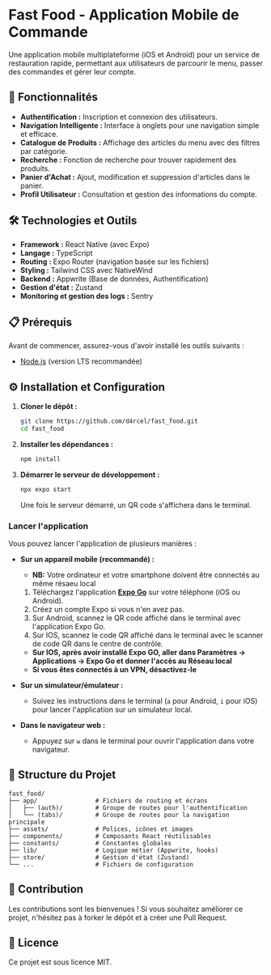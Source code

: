 # Fast Food - Application Mobile de Commande

Une application mobile multiplateforme (iOS et Android) pour un service de restauration rapide, permettant aux utilisateurs de parcourir le menu, passer des commandes et gérer leur compte.

## 🚀 Fonctionnalités

*   **Authentification :** Inscription et connexion des utilisateurs.
*   **Navigation Intelligente :** Interface à onglets pour une navigation simple et efficace.
*   **Catalogue de Produits :** Affichage des articles du menu avec des filtres par catégorie.
*   **Recherche :** Fonction de recherche pour trouver rapidement des produits.
*   **Panier d'Achat :** Ajout, modification et suppression d'articles dans le panier.
*   **Profil Utilisateur :** Consultation et gestion des informations du compte.

## 🛠️ Technologies et Outils

*   **Framework :** React Native (avec Expo)
*   **Langage :** TypeScript
*   **Routing :** Expo Router (navigation basée sur les fichiers)
*   **Styling :** Tailwind CSS avec NativeWind
*   **Backend :** Appwrite (Base de données, Authentification)
*   **Gestion d'état :** Zustand
*   **Monitoring et gestion des logs :** Sentry

## 📋 Prérequis

Avant de commencer, assurez-vous d'avoir installé les outils suivants :
*   [Node.js](https://nodejs.org/) (version LTS recommandée)

[//]: # (*   [Expo CLI]&#40;https://docs.expo.dev/get-started/installation/&#41;)

[//]: # (*   Un compte [Appwrite]&#40;https://appwrite.io/&#41; pour la configuration du backend.)

## ⚙️ Installation et Configuration

1.  **Cloner le dépôt :**
    ```bash
    git clone https://github.com/d4rcel/fast_food.git
    cd fast_food
    ```

2.  **Installer les dépendances :**
    ```bash
    npm install
    ```

[//]: # (3.  **Configurer les variables d'environnement :**)

[//]: # (    Créez un fichier `.env` à la racine du projet et ajoutez les variables suivantes. Vous pouvez trouver ces informations dans le tableau de bord de votre projet Appwrite.)

[//]: # ()
[//]: # (    ```)

[//]: # (    EXPO_PUBLIC_APPWRITE_ENDPOINT=VOTRE_ENDPOINT_APPWRITE)

[//]: # (    EXPO_PUBLIC_APPWRITE_PROJECT_ID=VOTRE_ID_PROJET_APPWRITE)

[//]: # (    ```)

3.  **Démarrer le serveur de développement :**
    ```bash
    npx expo start
    ```
    Une fois le serveur démarré, un QR code s'affichera dans le terminal.

### Lancer l'application

Vous pouvez lancer l'application de plusieurs manières :

*   **Sur un appareil mobile (recommandé) :**
     *   **NB:** Votre ordinateur et votre smartphone doivent être connectés au même résaeu local
    
      1.  Téléchargez l'application **[Expo Go](https://expo.dev/go)** sur votre téléphone (iOS ou Android).
      2.  Créez un compte Expo si vous n'en avez pas.
      3.  Sur Android, scannez le QR code affiché dans le terminal avec l'application Expo Go.
      4.  Sur IOS, scannez le code QR affiché dans le terminal avec le scanner de code QR dans le centre de contrôle.

     *   **Sur IOS, après avoir installé Expo GO, aller dans Paramètres -> Applications -> Expo Go et donner l'accès au Réseau local**
     *   **Si vous êtes connectés à un VPN, désactivez-le**


*   **Sur un simulateur/émulateur :**
    *   Suivez les instructions dans le terminal (`a` pour Android, `i` pour iOS) pour lancer l'application sur un simulateur local.

*   **Dans le navigateur web :**
    *   Appuyez sur `w` dans le terminal pour ouvrir l'application dans votre navigateur.


## 📂 Structure du Projet

```
fast_food/
├── app/                # Fichiers de routing et écrans
│   ├── (auth)/         # Groupe de routes pour l'authentification
│   └── (tabs)/         # Groupe de routes pour la navigation principale
├── assets/             # Polices, icônes et images
├── components/         # Composants React réutilisables
├── constants/          # Constantes globales
├── lib/                # Logique métier (Appwrite, hooks)
├── store/              # Gestion d'état (Zustand)
└── ...                 # Fichiers de configuration
```

## 🤝 Contribution

Les contributions sont les bienvenues ! Si vous souhaitez améliorer ce projet, n'hésitez pas à forker le dépôt et à créer une Pull Request.

## 📄 Licence

Ce projet est sous licence MIT.